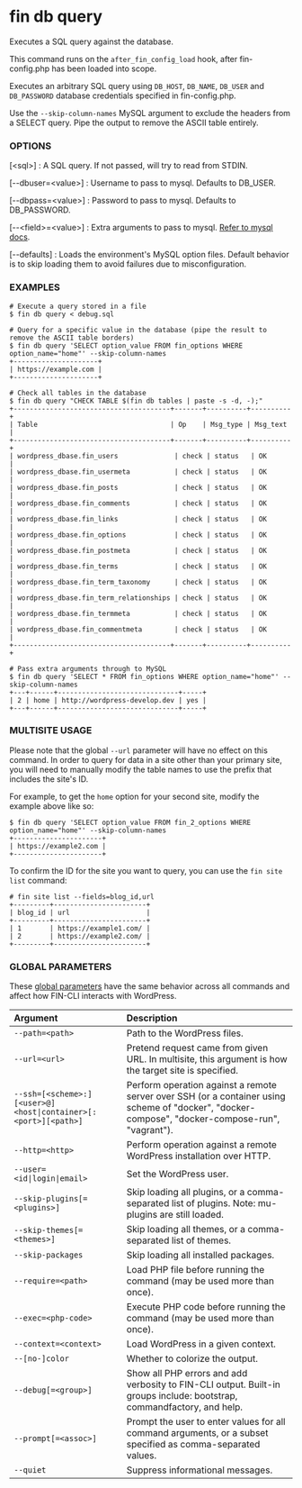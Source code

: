 # fin db query

Executes a SQL query against the database.

This command runs on the `after_fin_config_load` hook, after fin-config.php has been loaded into scope.

Executes an arbitrary SQL query using `DB_HOST`, `DB_NAME`, `DB_USER`
 and `DB_PASSWORD` database credentials specified in fin-config.php.

Use the `--skip-column-names` MySQL argument to exclude the headers from a SELECT query. Pipe the output to remove the ASCII table entirely.

### OPTIONS

[&lt;sql&gt;]
: A SQL query. If not passed, will try to read from STDIN.

[\--dbuser=&lt;value&gt;]
: Username to pass to mysql. Defaults to DB_USER.

[\--dbpass=&lt;value&gt;]
: Password to pass to mysql. Defaults to DB_PASSWORD.

[\--&lt;field&gt;=&lt;value&gt;]
: Extra arguments to pass to mysql. [Refer to mysql docs](https://dev.mysql.com/doc/en/mysql-command-options.html).

[\--defaults]
: Loads the environment's MySQL option files. Default behavior is to skip loading them to avoid failures due to misconfiguration.

### EXAMPLES

    # Execute a query stored in a file
    $ fin db query < debug.sql

    # Query for a specific value in the database (pipe the result to remove the ASCII table borders)
    $ fin db query 'SELECT option_value FROM fin_options WHERE option_name="home"' --skip-column-names
    +---------------------+
    | https://example.com |
    +---------------------+

    # Check all tables in the database
    $ fin db query "CHECK TABLE $(fin db tables | paste -s -d, -);"
    +---------------------------------------+-------+----------+----------+
    | Table                                 | Op    | Msg_type | Msg_text |
    +---------------------------------------+-------+----------+----------+
    | wordpress_dbase.fin_users              | check | status   | OK       |
    | wordpress_dbase.fin_usermeta           | check | status   | OK       |
    | wordpress_dbase.fin_posts              | check | status   | OK       |
    | wordpress_dbase.fin_comments           | check | status   | OK       |
    | wordpress_dbase.fin_links              | check | status   | OK       |
    | wordpress_dbase.fin_options            | check | status   | OK       |
    | wordpress_dbase.fin_postmeta           | check | status   | OK       |
    | wordpress_dbase.fin_terms              | check | status   | OK       |
    | wordpress_dbase.fin_term_taxonomy      | check | status   | OK       |
    | wordpress_dbase.fin_term_relationships | check | status   | OK       |
    | wordpress_dbase.fin_termmeta           | check | status   | OK       |
    | wordpress_dbase.fin_commentmeta        | check | status   | OK       |
    +---------------------------------------+-------+----------+----------+

    # Pass extra arguments through to MySQL
    $ fin db query 'SELECT * FROM fin_options WHERE option_name="home"' --skip-column-names
    +---+------+------------------------------+-----+
    | 2 | home | http://wordpress-develop.dev | yes |
    +---+------+------------------------------+-----+

### MULTISITE USAGE

Please note that the global `--url` parameter will have no effect on this command. In order to query for data in a site other than your primary site, you will need to manually modify the table names to use the prefix that includes the site's ID.

For example, to get the `home` option for your second site, modify the example above like so:

    $ fin db query 'SELECT option_value FROM fin_2_options WHERE option_name="home"' --skip-column-names
    +----------------------+
    | https://example2.com |
    +----------------------+

To confirm the ID for the site you want to query, you can use the `fin site list` command:

    # fin site list --fields=blog_id,url
    +---------+-----------------------+
    | blog_id | url                   |
    +---------+-----------------------+
    | 1       | https://example1.com/ |
    | 2       | https://example2.com/ |
    +---------+-----------------------+

### GLOBAL PARAMETERS

These [global parameters](https://make.wordpress.org/cli/handbook/config/) have the same behavior across all commands and affect how FIN-CLI interacts with WordPress.

| **Argument**    | **Description**              |
|:----------------|:-----------------------------|
| `--path=<path>` | Path to the WordPress files. |
| `--url=<url>` | Pretend request came from given URL. In multisite, this argument is how the target site is specified. |
| `--ssh=[<scheme>:][<user>@]<host\|container>[:<port>][<path>]` | Perform operation against a remote server over SSH (or a container using scheme of "docker", "docker-compose", "docker-compose-run", "vagrant"). |
| `--http=<http>` | Perform operation against a remote WordPress installation over HTTP. |
| `--user=<id\|login\|email>` | Set the WordPress user. |
| `--skip-plugins[=<plugins>]` | Skip loading all plugins, or a comma-separated list of plugins. Note: mu-plugins are still loaded. |
| `--skip-themes[=<themes>]` | Skip loading all themes, or a comma-separated list of themes. |
| `--skip-packages` | Skip loading all installed packages. |
| `--require=<path>` | Load PHP file before running the command (may be used more than once). |
| `--exec=<php-code>` | Execute PHP code before running the command (may be used more than once). |
| `--context=<context>` | Load WordPress in a given context. |
| `--[no-]color` | Whether to colorize the output. |
| `--debug[=<group>]` | Show all PHP errors and add verbosity to FIN-CLI output. Built-in groups include: bootstrap, commandfactory, and help. |
| `--prompt[=<assoc>]` | Prompt the user to enter values for all command arguments, or a subset specified as comma-separated values. |
| `--quiet` | Suppress informational messages. |
